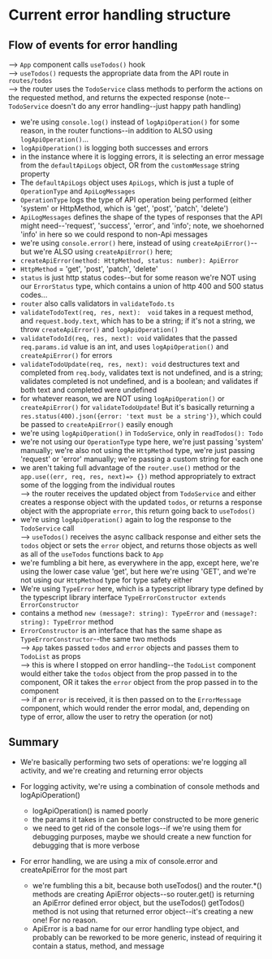 # Current error handling structure

## Flow of events for error handling

--> `App` component calls `useTodos()` hook  
--> `useTodos()` requests the appropriate data from the API route in `routes/todos`  
--> the router uses the `TodoService` class methods to perform the actions on the requested method, and returns the expected response (note--`TodoService` doesn't do any error handling--just happy path handling)  
- we're using `console.log()` instead of `logApiOperation()` for some reason, in the router functions--in addition to ALSO using `logApiOperation()`...  
- `logApiOperation()` is logging both successes and errors  
- in the instance where it is logging errors, it is selecting an error message from the `defaultApiLogs` object, OR from the `customMessage` string property  
- The `defaultApiLogs` object uses `ApiLogs`, which is just a tuple of `OperationType` and `ApiLogMessages`  
- `OperationType` logs the type of API operation being performed (either 'system' or HttpMethod, which is 'get', 'post', 'patch', 'delete')  
- `ApiLogMessages` defines the shape of the types of responses that the API might need--'request', 'success', 'error', and 'info'; note, we shoehorned 'info' in here so we could respond to non-Api messages  
- we're using `console.error()` here, instead of using `createApiError()`--but we're ALSO using `createApiError()` here;  
- `createApiError(method: HttpMethod, status: number): ApiError`  
- `HttpMethod` = 'get', 'post', 'patch', 'delete'  
- `status` is just http status codes--but for some reason we're NOT using our `ErrorStatus` type, which contains a union of http 400 and 500 status codes...  
- `router` also calls validators in `validateTodo.ts`  
- `validateTodoText(req, res, next):  void` takes in a request method, and `request.body.text`, which has to be a string; if it's not a string, we throw `createApiError()` and `logApiOperation()`  
- `validateTodoId(req, res, next): void` validates that the passed `req.params.id` value is an int, and uses `logApiOperation()` and `createApiError()` for errors  
- `validateTodoUpdate(req, res, next): void` destructures text and completed from `req.body`, validates text is not undefined, and is a string; validates completed is not undefined, and is a boolean; and validates if both text and completed were undefined  
- for whatever reason, we are NOT using `logApiOperation()` or `createApiError()` for `validateTodoUpdate`! But it's basically returning a `res.status(400).json({error: 'text must be a string'})`, which could be passed to `createApiError()` easily enough  
- we're using `logApiOperation()` in `TodoService`, only in `readTodos(): Todo`  
- we're not using our `OperationType` type here, we're just passing 'system' manually; we're also not using the `HttpMethod` type, we're just passing 'request' or 'error' manually; we're passing a custom string for each one  
- we aren't taking full advantage of the `router.use()` method or the `app.use((err, req, res, next)=> {})` method appropriately to extract some of the logging from the individual routes  
--> the router receives the updated object from `TodoService` and either creates a response object with the updated `todos`, or returns a response object with the appropriate `error`, this return going back to `useTodos()`  
- we're using `logApiOperation()` again to log the response to the `TodoService` call  
--> `useTodos()` receives the async callback response and either sets the `todos` object or sets the `error` object, and returns those objects as well as all of the `useTodos` functions back to `App`  
- we're fumbling a bit here, as everywhere in the app, except here, we're using the lower case value 'get', but here we're using 'GET', and we're not using our `HttpMethod` type for type safety either  
- We're using `TypeError` here, which is a typescript library type defined by the typescript library interface `TypeErrorConstructor extends ErrorConstructor`  
- contains a method `new (message?: string): TypeError` and `(message?: string): TypeError` method  
- `ErrorConstructor` is an interface that has the same shape as `TypeErrorConstructor`--the same two methods  
--> `App` takes passed `todos` and `error` objects and passes them to `TodoList` as props  
--> this is where I stopped on error handling--the `TodoList` component would either take the `todos` object from the prop passed in to the component, OR it takes the `error` object from the prop passed in to the component  
--> if an `error` is received, it is then passed on to the `ErrorMessage` component, which would render the error modal, and, depending on type of error, allow the user to retry the operation (or not)

## Summary

- We're basically performing two sets of operations: we're logging all activity, and we're creating and returning error objects
- For logging activity, we're using a combination of console methods and logApiOperation()

  - logApiOperation() is named poorly
  - the params it takes in can be better constructed to be more generic
  - we need to get rid of the console logs--if we're using them for debugging purposes, maybe we should create a new function for debugging that is more verbose

- For error handling, we are using a mix of console.error and createApiError for the most part

  - we're fumbling this a bit, because both useTodos() and the router.*() methods are creating ApiError objects--so router.get() is returning an ApiError defined error object, but the useTodos() getTodos() method is not using that returned error object--it's creating a new one! For no reason.
  - ApiError is a bad name for our error handling type object, and probably can be reworked to be more generic, instead of requiring it contain a status, method, and message
